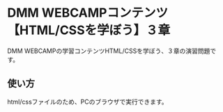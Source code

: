 # DMM WEBCAMPコンテンツ【HTML/CSSを学ぼう】３章
DMM WEBCAMPの学習コンテンツHTML/CSSを学ぼう、３章の演習問題です。
## 使い方
html/cssファイルのため、PCのブラウザで実行できます。
